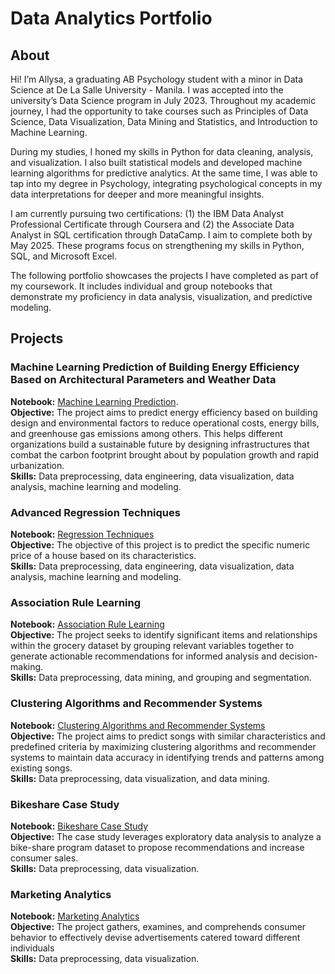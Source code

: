 # Data Analytics Portfolio
## About 
Hi! I’m Allysa, a graduating AB Psychology student with a minor in Data Science at De La Salle University - Manila. I was accepted into the university’s Data Science program in July 2023. Throughout my academic journey, I had the opportunity to take courses such as Principles of Data Science, Data Visualization, Data Mining and Statistics, and Introduction to Machine Learning.

During my studies, I honed my skills in Python for data cleaning, analysis, and visualization. I also built statistical models and developed machine learning algorithms for predictive analytics. At the same time, I was able to tap into my degree in Psychology, integrating psychological concepts in my data interpretations for deeper and more meaningful insights.<br/>

I am currently pursuing two certifications: (1) the IBM Data Analyst Professional Certificate through Coursera and (2) the Associate Data Analyst in SQL certification through DataCamp. I aim to complete both by May 2025. These programs focus on strengthening my skills in Python, SQL, and Microsoft Excel.

The following portfolio showcases the projects I have completed as part of my coursework. It includes individual and group notebooks that demonstrate my proficiency in data analysis, visualization, and predictive modeling.<br/>

## Projects 
### Machine Learning Prediction of Building Energy Efficiency Based on Architectural Parameters and Weather Data
**Notebook:** [Machine Learning Prediction](Machine_Learning_Prediction_of_Building_Energy_Efficiency_Based_on_Architectural_Parameters_and_Weather_Data.ipynb).<br/>
**Objective:** The project aims to predict energy efficiency based on building design and environmental factors to reduce operational costs, energy bills, and greenhouse gas emissions among others. This helps different organizations build a sustainable future by designing infrastructures that combat the carbon footprint brought about by population growth and rapid urbanization.<br/>
**Skills:** Data preprocessing, data engineering, data visualization, data analysis, machine learning and modeling. 

### Advanced Regression Techniques 
**Notebook:** [Regression Techniques](Advanced_Regression_Techniques.ipynb)<br/>
**Objective:** The objective of this project is to predict the specific numeric price of a house based on its characteristics.<br/>
**Skills:** Data preprocessing, data engineering, data visualization, data analysis, machine learning and modeling.<br/>

### Association Rule Learning 
**Notebook:** [Association Rule Learning](Association_Rule_Learning.ipynb)<br/>
**Objective:** The project seeks to identify significant items and relationships within the grocery dataset by grouping relevant variables together to generate actionable recommendations for informed analysis and decision-making.<br/>
**Skills:** Data preprocessing, data mining, and grouping and segmentation.<br/> 

### Clustering Algorithms and Recommender Systems 
**Notebook:** [Clustering Algorithms and Recommender Systems](Clustering_Algorithms_and_Recommender_Systems.ipynb)<br/>
**Objective:** The project aims to predict songs with similar characteristics and predefined criteria by maximizing clustering algorithms and recommender systems to maintain data accuracy in identifying trends and patterns among existing songs. <br/>
**Skills:** Data preprocessing, data visualization, and data mining.<br/> 

### Bikeshare Case Study 
**Notebook:** [Bikeshare Case Study ](Clustering_Algorithms_and_Recommender_Systems.ipynb)<br/>
**Objective:** The case study leverages exploratory data analysis to analyze a bike-share program dataset to propose recommendations and increase consumer sales. <br/>
**Skills:** Data preprocessing, data visualization.<br/> 

### Marketing Analytics 
**Notebook:** [Marketing Analytics](Group_5_Final_Output.ipynb)<br/>
**Objective:** The project gathers, examines, and comprehends consumer behavior to effectively devise advertisements catered toward different individuals  <br/>
**Skills:** Data preprocessing, data visualization.<br/> 
